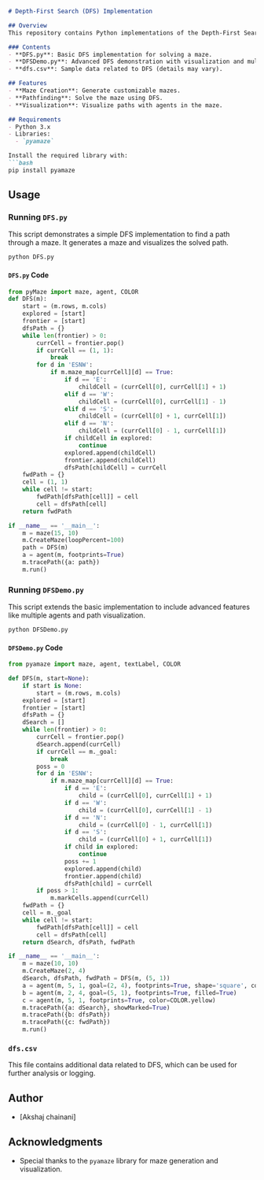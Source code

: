 
```markdown
# Depth-First Search (DFS) Implementation

## Overview
This repository contains Python implementations of the Depth-First Search (DFS) algorithm using the `pyamaze` library. The DFS algorithm is used to navigate and find paths in a maze.

### Contents
- **DFS.py**: Basic DFS implementation for solving a maze.
- **DFSDemo.py**: Advanced DFS demonstration with visualization and multiple agents.
- **dfs.csv**: Sample data related to DFS (details may vary).

## Features
- **Maze Creation**: Generate customizable mazes.
- **Pathfinding**: Solve the maze using DFS.
- **Visualization**: Visualize paths with agents in the maze.

## Requirements
- Python 3.x
- Libraries:
  - `pyamaze`

Install the required library with:
```bash
pip install pyamaze
```

## Usage

### Running `DFS.py`
This script demonstrates a simple DFS implementation to find a path through a maze. It generates a maze and visualizes the solved path.

```bash
python DFS.py
```

#### `DFS.py` Code
```python
from pyMaze import maze, agent, COLOR
def DFS(m):
    start = (m.rows, m.cols)
    explored = [start]
    frontier = [start]
    dfsPath = {}
    while len(frontier) > 0:
        currCell = frontier.pop()
        if currCell == (1, 1):
            break
        for d in 'ESNW':
            if m.maze_map[currCell][d] == True:
                if d == 'E':
                    childCell = (currCell[0], currCell[1] + 1)
                elif d == 'W':
                    childCell = (currCell[0], currCell[1] - 1)
                elif d == 'S':
                    childCell = (currCell[0] + 1, currCell[1])
                elif d == 'N':
                    childCell = (currCell[0] - 1, currCell[1])
                if childCell in explored:
                    continue
                explored.append(childCell)
                frontier.append(childCell)
                dfsPath[childCell] = currCell
    fwdPath = {}
    cell = (1, 1)
    while cell != start:
        fwdPath[dfsPath[cell]] = cell
        cell = dfsPath[cell]
    return fwdPath

if __name__ == '__main__':
    m = maze(15, 10)
    m.CreateMaze(loopPercent=100)
    path = DFS(m)
    a = agent(m, footprints=True)
    m.tracePath({a: path})
    m.run()
```

### Running `DFSDemo.py`
This script extends the basic implementation to include advanced features like multiple agents and path visualization.

```bash
python DFSDemo.py
```

#### `DFSDemo.py` Code
```python
from pyamaze import maze, agent, textLabel, COLOR

def DFS(m, start=None):
    if start is None:
        start = (m.rows, m.cols)
    explored = [start]
    frontier = [start]
    dfsPath = {}
    dSearch = []
    while len(frontier) > 0:
        currCell = frontier.pop()
        dSearch.append(currCell)
        if currCell == m._goal:
            break
        poss = 0
        for d in 'ESNW':
            if m.maze_map[currCell][d] == True:
                if d == 'E':
                    child = (currCell[0], currCell[1] + 1)
                if d == 'W':
                    child = (currCell[0], currCell[1] - 1)
                if d == 'N':
                    child = (currCell[0] - 1, currCell[1])
                if d == 'S':
                    child = (currCell[0] + 1, currCell[1])
                if child in explored:
                    continue
                poss += 1
                explored.append(child)
                frontier.append(child)
                dfsPath[child] = currCell
        if poss > 1:
            m.markCells.append(currCell)
    fwdPath = {}
    cell = m._goal
    while cell != start:
        fwdPath[dfsPath[cell]] = cell
        cell = dfsPath[cell]
    return dSearch, dfsPath, fwdPath

if __name__ == '__main__':
    m = maze(10, 10) 
    m.CreateMaze(2, 4) 
    dSearch, dfsPath, fwdPath = DFS(m, (5, 1)) 
    a = agent(m, 5, 1, goal=(2, 4), footprints=True, shape='square', color=COLOR.green)
    b = agent(m, 2, 4, goal=(5, 1), footprints=True, filled=True)
    c = agent(m, 5, 1, footprints=True, color=COLOR.yellow)
    m.tracePath({a: dSearch}, showMarked=True)
    m.tracePath({b: dfsPath})
    m.tracePath({c: fwdPath})
    m.run()
```

### `dfs.csv`
This file contains additional data related to DFS, which can be used for further analysis or logging.


## Author
- [Akshaj chainani]

## Acknowledgments
- Special thanks to the `pyamaze` library for maze generation and visualization.
```

